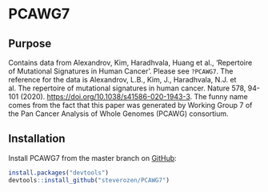 
<!-- README.md is generated from README.Rmd. Please edit that file -->

# PCAWG7

## Purpose

Contains data from Alexandrov, Kim, Haradhvala, Huang et al.,
‘Repertoire of Mutational Signatures in Human Cancer’. Please see
`?PCAWG7`. The reference for the data is Alexandrov, L.B., Kim, J.,
Haradhvala, N.J. et al. The repertoire of mutational signatures in human
cancer. Nature 578, 94-101 (2020).
<https://doi.org/10.1038/s41586-020-1943-3>. The funny name comes from
the fact that this paper was generated by Working Group 7 of the Pan
Cancer Analysis of Whole Genomes (PCAWG) consortium.

## Installation

Install PCAWG7 from the master branch on [GitHub](https://github.com/):

``` r
install.packages("devtools")
devtools::install_github("steverozen/PCAWG7")
```
